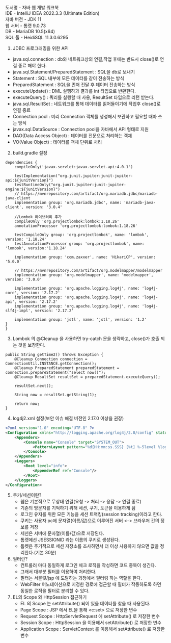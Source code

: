 도서명 - 자바 웹 개발 워크북  
IDE - IntelliJ IDEA 2022.3.3 (Ultimate Edition)  
자바 버전 - JDK 11  
웹 서버 - 톰캣 9.0.73  
DB - MariaDB 10.5(x64)  
SQL 툴 - HeidiSQL 11.3.0.6295  

1. JDBC 프로그래밍을 위한 API
  * java.sql.connection : db와 네트워크상의 연결,작업 후에는 반드시 close()로 연결 종료 해야 한다.
  * java.sql.Statement/PreparedStatement : SQL을 db로 보내기 
  * Statement : SQL 내부에 모든 데이터를 같이 전송하는 방식
  * PreparedStatement : SQL을 먼저 전달 후 데이터 전송하는 방식
  * executeUpdate() : DML 실행하과 결과를 int 타입으로 반환한다.
  * executeQuery() : 쿼리를 실행할 때 사용, ResultSet 타입으로 리턴 받는다.
  * java.sql.ResultSet : 네트워크를 통해 데이터를 읽어들이기에 작업후 close()로 연결 종료
  * Connection pool : 미리 Connection 객체를 생성해서 보관하고 필요할 때마 쓰는 방식
  * javax.sql.DataSource : Connection pool을 자바에서 API 형태로 지원
  * DAO(Data Access Object) : 데이터를 전문으로 처리하는 객체
  * VO(Value Object) : 데이터를 객체 단위로 처리

2. build.gradle 설정
```
dependencies {
    compileOnly('javax.servlet:javax.servlet-api:4.0.1')

    testImplementation("org.junit.jupiter:junit-jupiter-api:${junitVersion}")
    testRuntimeOnly("org.junit.jupiter:junit-jupiter-engine:${junitVersion}")
    // https://mvnrepository.com/artifact/org.mariadb.jdbc/mariadb-java-client
    implementation group: 'org.mariadb.jdbc', name: 'mariadb-java-client', version: '3.0.4'

    //Lombok 라이브러리 추가
    compileOnly 'org.projectlombok:lombok:1.18.26'
    annotationProcessor 'org.projectlombok:lombok:1.18.26'

    testCompileOnly group: 'org.projectlombok', name: 'lombok', version: '1.18.24'
    testAnnotationProcessor group: 'org.projectlombok', name: 'lombok', version:'1.18.24'

    implementation group: 'com.zaxxer', name: 'HikariCP', version: '5.0.0'

    // https://mvnrepository.com/artifact/org.modelmapper/modelmapper
    implementation group: 'org.modelmapper', name: 'modelmapper', version: '3.0.0'

    implementation group: 'org.apache.logging.log4j', name: 'log4j-core', version: '2.17.2'
    implementation group: 'org.apache.logging.log4j', name: 'log4j-api', version: '2.17.2'
    implementation group: 'org.apache.logging.log4j', name: 'log4j-slf4j-impl', version: '2.17.2'

    implementation group: 'jstl', name: 'jstl', version: '1.2'
}
}
```
3. Lombok 의 @Cleanup 을 사용하면 try-catch 문을 생략하고, close()가 호출 되는 것을 보장한다.
```
public String getTime2() throws Exception {
    @Cleanup Connection connection = ConnectionUtil.INSTANCE.getConnection();
    @Cleanup PreparedStatement preparedStatement = connection.prepareStatement("select now()");
    @Cleanup ResultSet resultSet = preparedStatement.executeQuery();

    resultSet.next();

    String now = resultSet.getString(1);

    return now;
}
```
4. log4j2.xml 설정(보안 이슈 해결 버전인 2.17.0 이상을 권장)
```xml
<?xml version="1.0" encoding="UTF-8" ?>
<Configuration xmlns="http://logging.apache.org/log4j/2.0/config" status="WARN">
    <Appenders>
        <Console name="Console" target="SYSTEM_OUT">
            <PatternLayout pattern="%d{HH:mm:ss.SSS} [%t] %-5level %logger{36} - %msg%n"/>
        </Console>
    </Appenders>
    <Loggers>
        <Root level="info">
            <AppenderRef ref="Console"/>
        </Root>
    </Loggers>
</Configuration>
```
5. 쿠키/세션이란?
   * 웹은 기본적으로 무상태 연결(요청 -> 처리 -> 응답 -> 연결 종료)
   * 기존의 방문자를 기억하기 위해 세션, 쿠기, 토큰을 이용하게 됨
   * 로그인 유지를 위한 모든 기능을 세션 트랙킹(session tracking)이라고 한다.
   * 쿠키는 사용자 pc에 문자열(이름/값)으로 이루어진 서버 <-> 브라우저 간의 정보를 저장
   * 세션은 서버에 문자열(이름/값)으로 저장된다.
   * 톰켓에선 JSESSIONID 라는 이름의 쿠키로 생성된다.
   * 톰켓은 주기적으로 세션 저장소를 조사하면서 더 이상 사용하지 않으면 값을 정리한다.(기본 30분)
6. 필터란?
   * 컨트롤러 마다 동일하게 로그인 체크 로직을 작성하면 코드 중복이 생긴다.
   * 그래서 대부분 필터를 이용하여 처리한다.
   * 필터는 서블릿/jsp 에 도달하는 과정에서 필터링 하는 역할을 한다.
   * WebFilter 어노테이션으로 지정한 경로에 접근할 때 필터가 작동하도록 하면 동일한 로직을 필터로 분리할 수 있다.
7. EL의 Scope 와 HttpSession 접근하기
   * EL 의 Scope 는 setAttribute() 되어 있을 데이터를 찾을 때 사용된다.
   * Page Scope : JSP 에서 EL을 통해 <c:set> 으로 저장한 변수
   * Request Scope : HttpServletRequest 에 setAttribute() 로 저장한 변수
   * Session Scope : HttpSession 을 이용해서 setAttribute() 로 저장한 변수
   * Application Scope : ServletContext 를 이용해서 setAttribute() 로 저장한 변수